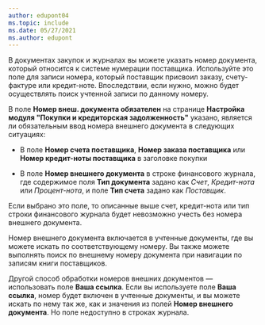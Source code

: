 ```yaml
---
author: edupont04
ms.topic: include
ms.date: 05/27/2021
ms.author: edupont
---
```


В документах закупок и журналах вы можете указать номер документа, который относится к системе нумерации поставщика. Используйте это поле для записи номера, который поставщик присвоил заказу, счету-фактуре или кредит-ноте. Впоследствии, если нужно, можно будет осуществлять поиск учтенной записи по данному номеру.

В поле **Номер внеш. документа обязателен** на странице **Настройка модуля "Покупки и кредиторская задолженность"** указано, является ли обязательным ввод номера внешнего документа в следующих ситуациях:

* В поле **Номер счета поставщика**, **Номер заказа поставщика** или **Номер кредит-ноты поставщика** в заголовке покупки

* В поле **Номер внешнего документа** в строке финансового журнала, где содержимое поля **Тип документа** задано как *Счет*, *Кредит-нота* или *Процент-нота*, и поле **Тип счета** задано как *Поставщик*.

Если выбрано это поле, то описанные выше счет, кредит-нота или тип строки финансового журнала будет невозможно учесть без номера внешнего документа.

Номер внешнего документа включается в учтенные документы, где вы можете искать по соответствующему номеру. Вы также можете выполнять поиск по внешнему номеру документа при навигации по записям книги поставщиков.

Другой способ обработки номеров внешних документов — использовать поле **Ваша ссылка**. Если вы используете поле **Ваша ссылка**, номер будет включен в учтенные документы, и вы можете искать по нему так же, как и значения из полей **Номер внешнего документа**. Но поле недоступно в строках журнала.

